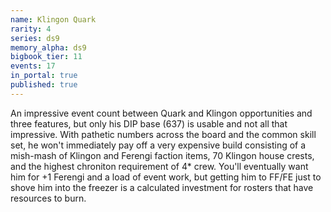 ```yaml
---
name: Klingon Quark
rarity: 4
series: ds9
memory_alpha: ds9
bigbook_tier: 11
events: 17
in_portal: true
published: true
---
```


An impressive event count between Quark and Klingon opportunities and three features, but only his DIP base (637) is usable and not all that impressive. With pathetic numbers across the board and the common skill set, he won't immediately pay off a very expensive build consisting of a mish-mash of Klingon and Ferengi faction items, 70 Klingon house crests, and the highest chroniton requirement of 4* crew. You'll eventually want him for +1 Ferengi and a load of event work, but getting him to FF/FE just to shove him into the freezer is a calculated investment for rosters that have resources to burn.
